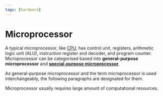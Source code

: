 ```yaml
---
tags: [hardware]
---
```


# Microprocessor

A typical microprocessor, like [CPU](202403151651.md), has control unit,
registers, arithmetic logic unit (ALU), instruction register and decoder, and
program counter. Microprocessor can be categorised based into **general-purpose
microprocessor** and **[special-purpose microprocessor](202404051212.md)**.

As general-purpose microprocessor and the term microprocessor is used
interchangeably, the following paragraphs are designated for them.

Microprocessor usually requires large amount of computational resources.
